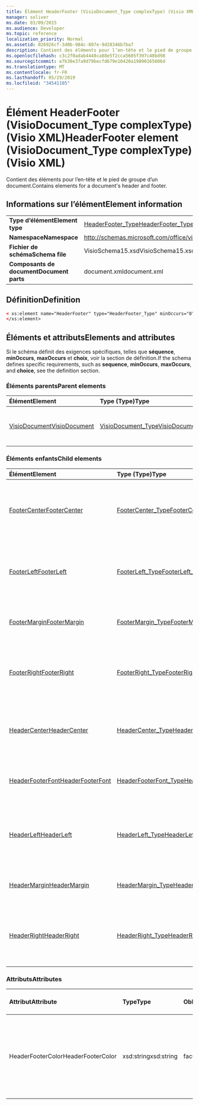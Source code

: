 ```yaml
---
title: Élément HeaderFooter (VisioDocument_Type complexType) (Visio XML)
manager: soliver
ms.date: 03/09/2015
ms.audience: Developer
ms.topic: reference
localization_priority: Normal
ms.assetid: 026926cf-3d0b-984c-897e-9d28346b7ba7
description: Contient des éléments pour l’en-tête et le pied de groupe d’un document.
ms.openlocfilehash: c3c2f0adab4448ca88e5f2cca5605f397c48bd98
ms.sourcegitcommit: e7b38e37a9d79becfd679e10420a19890165606d
ms.translationtype: MT
ms.contentlocale: fr-FR
ms.lasthandoff: 05/29/2019
ms.locfileid: "34541105"
---
```

# <a name="headerfooter-element-visiodocument_type-complextype-visio-xml"></a><span data-ttu-id="7b735-103">Élément HeaderFooter (VisioDocument_Type complexType) (Visio XML)</span><span class="sxs-lookup"><span data-stu-id="7b735-103">HeaderFooter element (VisioDocument_Type complexType) (Visio XML)</span></span>

<span data-ttu-id="7b735-104">Contient des éléments pour l’en-tête et le pied de groupe d’un document.</span><span class="sxs-lookup"><span data-stu-id="7b735-104">Contains elements for a document's header and footer.</span></span>
  
## <a name="element-information"></a><span data-ttu-id="7b735-105">Informations sur l’élément</span><span class="sxs-lookup"><span data-stu-id="7b735-105">Element information</span></span>

|||
|:-----|:-----|
|<span data-ttu-id="7b735-106">**Type d’élément**</span><span class="sxs-lookup"><span data-stu-id="7b735-106">**Element type**</span></span> <br/> |[<span data-ttu-id="7b735-107">HeaderFooter_Type</span><span class="sxs-lookup"><span data-stu-id="7b735-107">HeaderFooter_Type</span></span>](headerfooter_type-complextypevisio-xml.md) <br/> |
|<span data-ttu-id="7b735-108">**Namespace**</span><span class="sxs-lookup"><span data-stu-id="7b735-108">**Namespace**</span></span> <br/> |http://schemas.microsoft.com/office/visio/2012/main  <br/> |
|<span data-ttu-id="7b735-109">**Fichier de schéma**</span><span class="sxs-lookup"><span data-stu-id="7b735-109">**Schema file**</span></span> <br/> |<span data-ttu-id="7b735-110">VisioSchema15.xsd</span><span class="sxs-lookup"><span data-stu-id="7b735-110">VisioSchema15.xsd</span></span>  <br/> |
|<span data-ttu-id="7b735-111">**Composants de document**</span><span class="sxs-lookup"><span data-stu-id="7b735-111">**Document parts**</span></span> <br/> |<span data-ttu-id="7b735-112">document.xml</span><span class="sxs-lookup"><span data-stu-id="7b735-112">document.xml</span></span>  <br/> |
   
## <a name="definition"></a><span data-ttu-id="7b735-113">Définition</span><span class="sxs-lookup"><span data-stu-id="7b735-113">Definition</span></span>

```XML
< xs:element name="HeaderFooter" type="HeaderFooter_Type" minOccurs="0" maxOccurs="1" >
</xs:element>
```

## <a name="elements-and-attributes"></a><span data-ttu-id="7b735-114">Éléments et attributs</span><span class="sxs-lookup"><span data-stu-id="7b735-114">Elements and attributes</span></span>

<span data-ttu-id="7b735-115">Si le schéma définit des exigences spécifiques, telles que **séquence**, **minOccurs**, **maxOccurs** et **choix**, voir la section de définition.</span><span class="sxs-lookup"><span data-stu-id="7b735-115">If the schema defines specific requirements, such as **sequence**, **minOccurs**, **maxOccurs**, and **choice**, see the definition section.</span></span> 
  
### <a name="parent-elements"></a><span data-ttu-id="7b735-116">Éléments parents</span><span class="sxs-lookup"><span data-stu-id="7b735-116">Parent elements</span></span>

|<span data-ttu-id="7b735-117">**Élément**</span><span class="sxs-lookup"><span data-stu-id="7b735-117">**Element**</span></span>|<span data-ttu-id="7b735-118">**Type (Type)**</span><span class="sxs-lookup"><span data-stu-id="7b735-118">**Type**</span></span>|<span data-ttu-id="7b735-119">**Description**</span><span class="sxs-lookup"><span data-stu-id="7b735-119">**Description**</span></span>|
|:-----|:-----|:-----|
|[<span data-ttu-id="7b735-120">VisioDocument</span><span class="sxs-lookup"><span data-stu-id="7b735-120">VisioDocument</span></span>](visiodocument-elementvisio-xml.md) <br/> |[<span data-ttu-id="7b735-121">VisioDocument_Type</span><span class="sxs-lookup"><span data-stu-id="7b735-121">VisioDocument_Type</span></span>](visiodocument_type-complextypevisio-xml.md) <br/> |<span data-ttu-id="7b735-122">Élément racine d’un document Microsoft Visio.</span><span class="sxs-lookup"><span data-stu-id="7b735-122">The root element of a Microsoft Visio document.</span></span>  <br/> |
   
### <a name="child-elements"></a><span data-ttu-id="7b735-123">Éléments enfants</span><span class="sxs-lookup"><span data-stu-id="7b735-123">Child elements</span></span>

|<span data-ttu-id="7b735-124">**Élément**</span><span class="sxs-lookup"><span data-stu-id="7b735-124">**Element**</span></span>|<span data-ttu-id="7b735-125">**Type (Type)**</span><span class="sxs-lookup"><span data-stu-id="7b735-125">**Type**</span></span>|<span data-ttu-id="7b735-126">**Description**</span><span class="sxs-lookup"><span data-stu-id="7b735-126">**Description**</span></span>|
|:-----|:-----|:-----|
|[<span data-ttu-id="7b735-127">FooterCenter</span><span class="sxs-lookup"><span data-stu-id="7b735-127">FooterCenter</span></span>](footercenter-element-headerfooter_type-complextypevisio-xml.md) <br/> |[<span data-ttu-id="7b735-128">FooterCenter_Type</span><span class="sxs-lookup"><span data-stu-id="7b735-128">FooterCenter_Type</span></span>](footercenter_type-complextypevisio-xml.md) <br/> |<span data-ttu-id="7b735-129">Contient la chaîne de texte qui apparaît dans la partie centrale du pied de ligne d’un document.</span><span class="sxs-lookup"><span data-stu-id="7b735-129">Contains the text string that appears in the center portion of a document's footer.</span></span>  <br/> |
|[<span data-ttu-id="7b735-130">FooterLeft</span><span class="sxs-lookup"><span data-stu-id="7b735-130">FooterLeft</span></span>](footerleft-element-headerfooter_type-complextypevisio-xml.md) <br/> |[<span data-ttu-id="7b735-131">FooterLeft_Type</span><span class="sxs-lookup"><span data-stu-id="7b735-131">FooterLeft_Type</span></span>](footerleft_type-complextypevisio-xml.md) <br/> |<span data-ttu-id="7b735-132">Contient la chaîne de texte qui apparaît dans la partie gauche du pied de document.</span><span class="sxs-lookup"><span data-stu-id="7b735-132">Contains the text string that appears in the left portion of a document's footer.</span></span>  <br/> |
|[<span data-ttu-id="7b735-133">FooterMargin</span><span class="sxs-lookup"><span data-stu-id="7b735-133">FooterMargin</span></span>](footermargin-element-headerfooter_type-complextypevisio-xml.md) <br/> |[<span data-ttu-id="7b735-134">FooterMargin_Type</span><span class="sxs-lookup"><span data-stu-id="7b735-134">FooterMargin_Type</span></span>](footermargin_type-complextypevisio-xml.md) <br/> |<span data-ttu-id="7b735-135">Spécifie la marge du pied de document.</span><span class="sxs-lookup"><span data-stu-id="7b735-135">Specifies the margin of a document's footer.</span></span>  <br/> |
|[<span data-ttu-id="7b735-136">FooterRight</span><span class="sxs-lookup"><span data-stu-id="7b735-136">FooterRight</span></span>](footerright-element-headerfooter_type-complextypevisio-xml.md) <br/> |[<span data-ttu-id="7b735-137">FooterRight_Type</span><span class="sxs-lookup"><span data-stu-id="7b735-137">FooterRight_Type</span></span>](footerright_type-complextypevisio-xml.md) <br/> |<span data-ttu-id="7b735-138">Contient la chaîne de texte qui apparaît dans la partie droite du pied de document.</span><span class="sxs-lookup"><span data-stu-id="7b735-138">Contains the text string that appears in the right portion of a document's footer.</span></span>  <br/> |
|[<span data-ttu-id="7b735-139">HeaderCenter</span><span class="sxs-lookup"><span data-stu-id="7b735-139">HeaderCenter</span></span>](headercenter-element-headerfooter_type-complextypevisio-xml.md) <br/> |[<span data-ttu-id="7b735-140">HeaderCenter_Type</span><span class="sxs-lookup"><span data-stu-id="7b735-140">HeaderCenter_Type</span></span>](headercenter_type-complextypevisio-xml.md) <br/> |<span data-ttu-id="7b735-141">Contient la chaîne de texte qui apparaît au centre de l’en-tête d’un document.</span><span class="sxs-lookup"><span data-stu-id="7b735-141">Contains the text string that appears in the center portion of a document's header.</span></span>  <br/> |
|[<span data-ttu-id="7b735-142">HeaderFooterFont</span><span class="sxs-lookup"><span data-stu-id="7b735-142">HeaderFooterFont</span></span>](headerfooterfont-element-headerfooter_type-complextypevisio-xml.md) <br/> |[<span data-ttu-id="7b735-143">HeaderFooterFont_Type</span><span class="sxs-lookup"><span data-stu-id="7b735-143">HeaderFooterFont_Type</span></span>](headerfooterfont_type-complextypevisio-xml.md) <br/> |<span data-ttu-id="7b735-144">Spécifie la police utilisée pour le texte de l’en-tête et du pied de page.</span><span class="sxs-lookup"><span data-stu-id="7b735-144">Specifies the font used for the header and footer text.</span></span>  <br/> |
|[<span data-ttu-id="7b735-145">HeaderLeft</span><span class="sxs-lookup"><span data-stu-id="7b735-145">HeaderLeft</span></span>](headerleft-element-headerfooter_type-complextypevisio-xml.md) <br/> |[<span data-ttu-id="7b735-146">HeaderLeft_Type</span><span class="sxs-lookup"><span data-stu-id="7b735-146">HeaderLeft_Type</span></span>](headerleft_type-complextypevisio-xml.md) <br/> |<span data-ttu-id="7b735-147">Contient la chaîne de texte qui apparaît dans la partie gauche de l’en-tête d’un document.</span><span class="sxs-lookup"><span data-stu-id="7b735-147">Contains the text string that appears in the left portion of a document's header.</span></span>  <br/> |
|[<span data-ttu-id="7b735-148">HeaderMargin</span><span class="sxs-lookup"><span data-stu-id="7b735-148">HeaderMargin</span></span>](headermargin-element-headerfooter_type-complextypevisio-xml.md) <br/> |[<span data-ttu-id="7b735-149">HeaderMargin_Type</span><span class="sxs-lookup"><span data-stu-id="7b735-149">HeaderMargin_Type</span></span>](headermargin_type-complextypevisio-xml.md) <br/> |<span data-ttu-id="7b735-150">Spécifie la marge de l’en-tête d’un document.</span><span class="sxs-lookup"><span data-stu-id="7b735-150">Specifies the margin of a document's header.</span></span>  <br/> |
|[<span data-ttu-id="7b735-151">HeaderRight</span><span class="sxs-lookup"><span data-stu-id="7b735-151">HeaderRight</span></span>](headerright-element-headerfooter_type-complextypevisio-xml.md) <br/> |[<span data-ttu-id="7b735-152">HeaderRight_Type</span><span class="sxs-lookup"><span data-stu-id="7b735-152">HeaderRight_Type</span></span>](headerright_type-complextypevisio-xml.md) <br/> |<span data-ttu-id="7b735-153">Contient la chaîne de texte qui apparaît dans la partie droite de l’en-tête d’un document.</span><span class="sxs-lookup"><span data-stu-id="7b735-153">Contains the text string that appears in the right portion of a document's header.</span></span>  <br/> |
   
### <a name="attributes"></a><span data-ttu-id="7b735-154">Attributs</span><span class="sxs-lookup"><span data-stu-id="7b735-154">Attributes</span></span>

|<span data-ttu-id="7b735-155">**Attribut**</span><span class="sxs-lookup"><span data-stu-id="7b735-155">**Attribute**</span></span>|<span data-ttu-id="7b735-156">**Type**</span><span class="sxs-lookup"><span data-stu-id="7b735-156">**Type**</span></span>|<span data-ttu-id="7b735-157">**Obligatoire**</span><span class="sxs-lookup"><span data-stu-id="7b735-157">**Required**</span></span>|<span data-ttu-id="7b735-158">**Description**</span><span class="sxs-lookup"><span data-stu-id="7b735-158">**Description**</span></span>|<span data-ttu-id="7b735-159">**Valeurs possibles**</span><span class="sxs-lookup"><span data-stu-id="7b735-159">**Possible values**</span></span>|
|:-----|:-----|:-----|:-----|:-----|
|<span data-ttu-id="7b735-160">HeaderFooterColor</span><span class="sxs-lookup"><span data-stu-id="7b735-160">HeaderFooterColor</span></span>  <br/> |<span data-ttu-id="7b735-161">xsd:string</span><span class="sxs-lookup"><span data-stu-id="7b735-161">xsd:string</span></span>  <br/> |<span data-ttu-id="7b735-162">facultatif</span><span class="sxs-lookup"><span data-stu-id="7b735-162">optional</span></span>  <br/> |<span data-ttu-id="7b735-163">Valeur RVB de la couleur du texte pour l’en-tête et le pied de groupe en notation hexadécimale ; par exemple, #rrggbb.</span><span class="sxs-lookup"><span data-stu-id="7b735-163">The RGB value of the text color for the header and footer in hexadecimal notation; for example, #rrggbb.</span></span>  <br/> |<span data-ttu-id="7b735-164">Valeurs du type xsd:string.</span><span class="sxs-lookup"><span data-stu-id="7b735-164">Values of the xsd:string type.</span></span>  <br/> |
   

